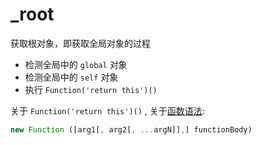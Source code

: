 # _root

获取根对象，即获取全局对象的过程

- 检测全局中的 `global` 对象
- 检测全局中的 `self` 对象
- 执行 `Function('return this')()`

关于 `Function('return this')()` , 关于[函数语法](https://developer.mozilla.org/ca/docs/Web/JavaScript/Reference/Global_Objects/Function):

```js
new Function ([arg1[, arg2[, ...argN]],] functionBody)
```

